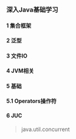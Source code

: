 ### 深入Java基础学习

#### 1 集合框架

#### 2 泛型

#### 3 文件IO

#### 4 JVM相关

#### 5 基础

#### 5.1 Operators操作符



#### 6 JUC 
> java.util.concurrent


